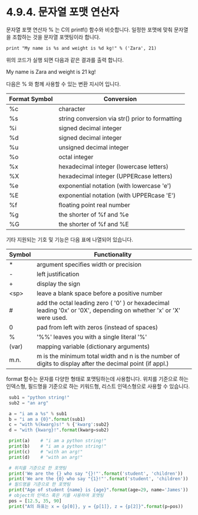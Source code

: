 # 4.9.4. 문자열 포맷 연산자

문자열 포맷 연산자 % 는 C의 printf() 함수와 비슷합니다. 일정한 포맷에 맞춰 문자열을 조합하는 것을 문자열 포맷팅이라 합니다.

```
print "My name is %s and weight is %d kg!" % ('Zara', 21)
```

위의 코드가 실행 되면 다음과 같은 결과를 출력 합니다.

My name is Zara and weight is 21 kg!

다음은 % 와 함께 사용할 수 있는 변환 지시어 입니다.

| Format Symbol | Conversion                                      |
| ------------- | ----------------------------------------------- |
| %c            | character                                       |
| %s            | string conversion via str() prior to formatting |
| %i            | signed decimal integer                          |
| %d            | signed decimal integer                          |
| %u            | unsigned decimal integer                        |
| %o            | octal integer                                   |
| %x            | hexadecimal integer (lowercase letters)         |
| %X            | hexadecimal integer (UPPERcase letters)         |
| %e            | exponential notation (with lowercase 'e')       |
| %E            | exponential notation (with UPPERcase 'E')       |
| %f            | floating point real number                      |
| %g            | the shorter of %f and %e                        |
| %G            | the shorter of %f and %E                        |

기타 지원되는 기호 및 기능은 다음 표에 나열되어 있습니다.

| Symbol | Functionality                                                                                                      |
| ------ | ------------------------------------------------------------------------------------------------------------------ |
| \*     | argument specifies width or precision                                                                              |
| -      | left justification                                                                                                 |
| +      | display the sign                                                                                                   |
| \<sp>  | leave a blank space before a positive number                                                                       |
| #      | add the octal leading zero ( '0' ) or hexadecimal leading '0x' or '0X', depending on whether 'x' or 'X' were used. |
| 0      | pad from left with zeros (instead of spaces)                                                                       |
| %      | '%%' leaves you with a single literal '%'                                                                          |
| (var)  | mapping variable (dictionary arguments)                                                                            |
| m.n.   | m is the minimum total width and n is the number of digits to display after the decimal point (if appl.)           |

format 함수는 문자를 다양한 형태로 포맷팅하는데 사용합니다. 위치를 기준으로 하는 인덱스형, 필드명을 기준으로 하는 키워드형, 리스트 인덱스형으로 사용할 수 있습니다.

```python
 sub1 = "python string!"
 sub2 = "an arg"

 a = "i am a %s" % sub1
 b = "i am a {0}".format(sub1)
 c = "with %(kwarg)s!" % {'kwarg':sub2}
 d = "with {kwarg}!".format(kwarg=sub2)

 print(a)    # "i am a python string!"
 print(b)    # "i am a python string!"
 print(c)    # "with an arg!"
 print(d)    # "with an arg!"

 # 위치를 기준으로 한 포맷팅
 print('We are the {} who say "{}!"'.format('student', 'children'))
 print('We are the {0} who say "{1}!"'.format('student', 'children'))
 # 필드명을 기준으로 한 포맷팅
 print("Age of student {name} is {age}".format(age=29, name='James'))
 # object의 인덱스 혹은 키를 사용하여 포맷팅
 pos = [12.5, 35, 90]
 print("A의 좌표는 x = {p[0]}, y = {p[1]}, z = {p[2]}".format(p=pos))
```
